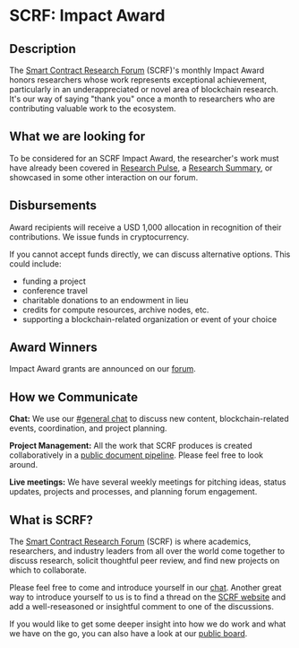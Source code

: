# SCRF: Impact Award

## Description

The [Smart Contract Research Forum](https://www.smartcontractresearch.org/) (SCRF)'s monthly Impact Award honors researchers whose work represents exceptional achievement, particularly in an underappreciated or novel area of blockchain research. It's our way of saying "thank you" once a month to researchers who are contributing valuable work to the ecosystem.

## What we are looking for

To be considered for an SCRF Impact Award, the researcher's work must have already been covered in [Research Pulse](https://www.smartcontractresearch.org/tag/research-pulse), a [Research Summary](https://www.smartcontractresearch.org/tag/summary), or showcased in some other interaction on our forum. 

## Disbursements

Award recipients will receive a USD 1,000 allocation in recognition of their contributions. We issue funds in cryptocurrency.

If you cannot accept funds directly, we can discuss alternative options. This could include:

- funding a project
- conference travel
- charitable donations to an endowment in lieu
- credits for compute resources, archive nodes, etc.
- supporting a blockchain-related organization or event of your choice

## Award Winners 

Impact Award grants are announced on our [forum](https://www.smartcontractresearch.org/t/scrf-impact-award/581).

## How we Communicate

**Chat:** We use our [#general chat](https://discord.com/channels/784234332617048065/784234333111451670) to discuss new content, blockchain-related events, coordination, and project planning.

**Project Management:** All the work that SCRF produces is created collaboratively in a [public document pipeline](https://github.com/orgs/smartcontractresearchforum/projects/5). Please feel free to look around.

**Live meetings:** We have several weekly meetings for pitching ideas, status updates, projects and processes, and planning forum engagement.

## What is SCRF?

The [Smart Contract Research Forum](https://www.smartcontractresearch.org/) (SCRF) is where academics, researchers, and industry leaders from all over the world come together to discuss research, solicit thoughtful peer review, and find new projects on which to collaborate.

Please feel free to come and introduce yourself in our [chat](https://discord.gg/7WPRb8FHvd). Another great way to introduce yourself to us is to find a thread on the [SCRF website](https://www.smartcontractresearch.org/) and add a well-reseasoned or insightful comment to one of the discussions.

If you would like to get some deeper insight into how we do work and what we have on the go, you can also have a look at our [public board](https://github.com/orgs/smartcontractresearchforum/projects/5).
